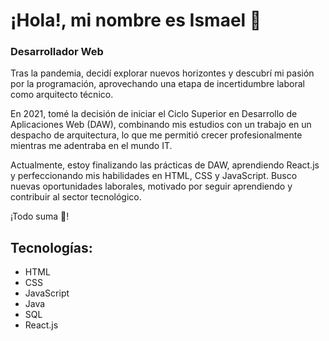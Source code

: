 # ¡Hola!, mi nombre es Ismael 👋
### Desarrollador Web

Tras la pandemia, decidí explorar nuevos horizontes y descubrí mi pasión por la programación, aprovechando una etapa de incertidumbre laboral como arquitecto técnico.

En 2021, tomé la decisión de iniciar el Ciclo Superior en Desarrollo de Aplicaciones Web (DAW), combinando mis estudios con un trabajo en un despacho de arquitectura, lo que me permitió crecer profesionalmente mientras me adentraba en el mundo IT.

Actualmente, estoy finalizando las prácticas de DAW, aprendiendo React.js y perfeccionando mis habilidades en HTML, CSS y JavaScript. Busco nuevas oportunidades laborales, motivado por seguir aprendiendo y contribuir al sector tecnológico.

¡Todo suma 💪!

## Tecnologías:
* HTML
* CSS
* JavaScript
* Java
* SQL
* React.js
<!--
**IsmaelMG91/IsmaelMG91** is a ✨ _special_ ✨ repository because its `README.md` (this file) appears on your GitHub profile.

Here are some ideas to get you started:

- 🔭 I’m currently working on ...
- 🌱 I’m currently learning ...
- 👯 I’m looking to collaborate on ...
- 🤔 I’m looking for help with ...
- 💬 Ask me about ...
- 📫 How to reach me: ...
- 😄 Pronouns: ...
- ⚡ Fun fact: ...
-->
